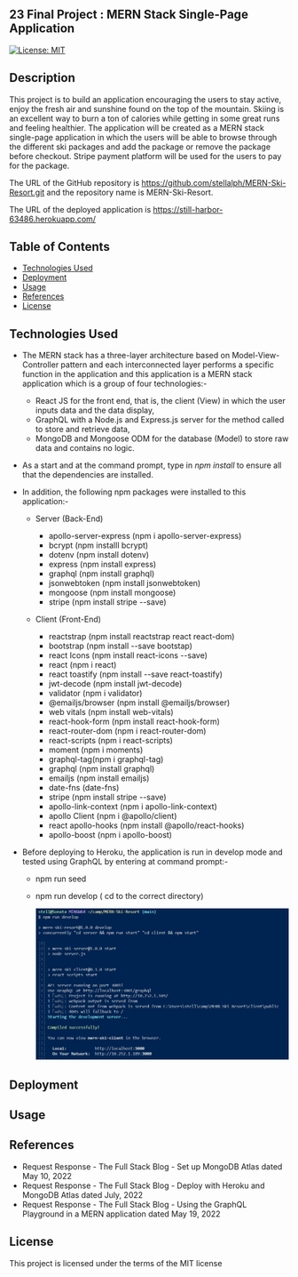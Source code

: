 ## 23 Final Project : MERN Stack Single-Page Application

[![License: MIT](https://img.shields.io/badge/License-MIT-yellow.svg)](https://opensource.org/licenses/MIT)



## Description

This project is to build an application encouraging the users to stay active, enjoy the fresh air and sunshine found on the top of the mountain. Skiing is an excellent way to burn a ton of calories while getting in some great runs and feeling healthier. The application will be created as  a MERN stack single-page application in which the users will be able to browse through the different ski packages and add the package or remove the package before checkout.  Stripe payment platform will be used for the users to pay for the package.

The URL of the GitHub repository is https://github.com/stellalph/MERN-Ski-Resort.git and the repository name is MERN-Ski-Resort.

The URL of the deployed application is https://still-harbor-63486.herokuapp.com/

## Table of Contents

- [Technologies Used](#technologies-used)
- [Deployment](#deployment)
- [Usage](#usage)
- [References](#references)
- [License](#license)

## Technologies Used

*   The MERN stack has a three-layer architecture based on Model-View-Controller pattern and each interconnected layer performs a specific function in the application and this application is a MERN stack application which is a group of four technologies:-

    *    React JS for the front end, that is, the client (View) in which the user inputs data and the data display,
    *   GraphQL with a Node.js and Express.js server for the method called to store and retrieve data,
    *   MongoDB and Mongoose ODM for the database (Model) to store raw data and contains no logic.

*   As a start and at the command prompt, type in *npm install* to ensure all that the dependencies are installed.

*   In addition, the following npm packages were installed to this application:-

    *   Server (Back-End)
        
        *   apollo-server-express (npm i apollo-server-express)
        *   bcrypt (npm installl bcrypt) 
        *   dotenv (npm install dotenv)
        *   express (npm install express)
        *   graphql (npm install graphql)
        *   jsonwebtoken (npm install jsonwebtoken)
        *   mongoose (npm install mongoose)
        *   stripe (npm install stripe --save)

    *   Client (Front-End)

        *   reactstrap (npm install reactstrap react react-dom)
        *   bootstrap (npm install --save bootstap)
        *   react Icons (npm install react-icons --save)
        *   react (npm i react)
        *   react toastify (npm install --save react-toastify)
        *   jwt-decode (npm install jwt-decode)
        *   validator (npm i validator)
        *   @emailjs/browser (npm install @emailjs/browser)
        *   web vitals (npm install web-vitals)
        *   react-hook-form (npm install react-hook-form)
        *   react-router-dom (npm i react-router-dom)
        *   react-scripts (npm i react-scripts)
        *   moment (npm i moments)
        *   graphql-tag(npm i graphql-tag)
        *   graphql (npm install graphql)
        *   emailjs (npm install emailjs)
        *   date-fns (date-fns)
        *   stripe (npm install stripe --save)
        *   apollo-link-context (npm i apollo-link-context)
        *   apollo Client (npm i @apollo/client)
        *   react apollo-hooks (npm install @apollo/react-hooks)
        *   apollo-boost (npm i apollo-boost)


* Before deploying to Heroku, the application is run in develop mode and tested using GraphQL by entering at command prompt:-

  - npm run seed
  - npm run develop ( cd to the correct directory)

    ![alt text](./client/public/images/dev01.jpg)


    


    

 




## Deployment

## Usage

## References

* Request Response - The Full Stack Blog - Set up MongoDB Atlas dated May 10, 2022
* Request Response - The Full Stack Blog - Deploy with Heroku and MongoDB Atlas dated July, 2022
* Request Response - The Full Stack Blog - Using the GraphQL Playground in a MERN application dated May 19, 2022

## License

This project is licensed under the terms of the MIT license